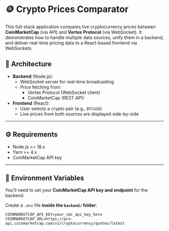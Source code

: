 # 🪙 Crypto Prices Comparator

This full-stack application compares live cryptocurrency prices between **CoinMarketCap** (via API) and **Vertex Protocol** (via WebSocket). It demonstrates how to handle multiple data sources, unify them in a backend, and deliver real-time pricing data to a React-based frontend via WebSockets.

## 🧠 Architecture

- **Backend** (Node.js):
    - WebSocket server for real-time broadcasting
    - Price fetching from:
        - Vertex Protocol (WebSocket client)
        - CoinMarketCap (REST API)
- **Frontend** (React):
    - User selects a crypto pair (e.g., `BTCUSD`)
    - Live prices from both sources are displayed side-by-side

---

## ⚙️ Requirements

- Node.js >= 18.x
- Yarn >= 4.x
- CoinMarketCap API key

---

## 🔐 Environment Variables

You’ll need to set your **CoinMarketCap API key and endpoint** for the backend.

Create a `.env` file **inside the `backend/` folder**:

```env
COINMARKETCAP_API_KEY=your_cmc_api_key_here
COINMARKETCAP_URL=https://pro-api.coinmarketcap.com/v1/cryptocurrency/quotes/latest
